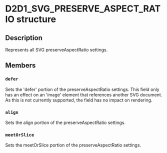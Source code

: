 # D2D1_SVG_PRESERVE_ASPECT_RATIO structure

## Description

Represents all SVG preserveAspectRatio settings.

## Members

### `defer`

Sets the 'defer' portion of the preserveAspectRatio settings. This field only has an effect on an 'image' element that references another SVG document. As
this is not currently supported, the field has no impact on rendering.

### `align`

Sets the align portion of the preserveAspectRatio settings.

### `meetOrSlice`

Sets the meetOrSlice portion of the preserveAspectRatio settings.